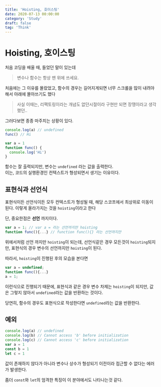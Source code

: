```yaml
---
title: 'Hoisting, 호이스팅'
date: 2020-07-13 00:00:00
category: 'Study'
draft: false
tag: 'Think'
---
```


# Hoisting, 호이스팅

처음 코딩을 배울 때, 들었던 말이 있는데

> 변수나 함수는 항상 맨 위에 쓰세요.

처음에는 그 이유를 몰랐었고, 함수의 경우는 길어지게되면 너무 스크롤을 많이 내려야해서 아래에 몰아쓰기도 했다

> 사실 이때는, 리팩토링이라는 개념도 없던시절이라 구현만 되면 장땡이라고 생각했던..

그러다보면 종종 마주치는 상황이 있다.

```js
console.log(a) // undefined
func() // Hi

var a = 1
function func() {
  console.log('Hi')
}
```

함수는 잘 출력되지만, 변수는 `undefined` 라는 값을 출력한다.  
이는, 코드의 실행환경인 컨텍스트가 형성되면서 생기는 이유이다.

## 표현식과 선언식

표현식이든 선언식이든 모두 컨텍스트가 형성될 때, 해당 스코프에서 최상위로 이동이 된다. 이렇게 올라가지는 것을 `hoisting`이라고 한다

단, 중요한점은 **선언** 까지이다.

```js
var a = 1; // var a = 라는 선언까지만 hoisting
function func(){...} // function func(){} 라는 선언까지만
```

위에서처럼 선언 까지만 `hoisting`이 되는데, 선언식같은 경우 모든것이 `hoisting`되지만, 표현식의 경우 변수의 선언까지만 `hoisting`이 된다.

따라서, `hoisting`이 진행된 후의 모습을 본다면

```js
var a = undefined;
function func(){...}
a = 1;
```

이런식으로 진행되기 때문에, 표현식과 같은 경우 변수 차제는 `hoisting`이 되지만, 값은 그렇지 않아서 `undefined`라는 값을 반환하는 것이다.

당연히, 함수의 경우도 표현식으로 작성한다면 `undefined`라는 값을 반환한다.

## 예외

```js
console.log(a) // undefined
console.log(b) // Cannot access 'b' before initialization
console.log(c) // Cannot access 'c' before initialization
var a = 1
const b = 1
let c = 1
```

값이 존재하지 않다가 아니라 변수나 상수가 형성되기 이전이라 접근할 수 없다는 에러가 발생한다.

좀더 `const`와 `let`의 엄격한 특징이 이 분야에서도 나타나는것 같다.

